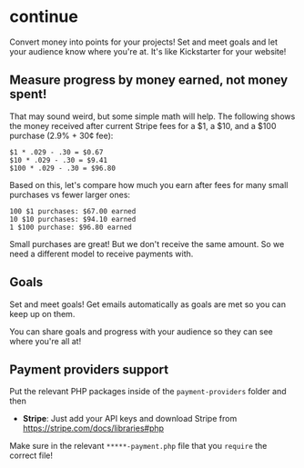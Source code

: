 # continue

Convert money into points for your projects! Set and meet goals and let your audience know where you're at. It's like Kickstarter for your website!

## Measure progress by money earned, not money spent!

That may sound weird, but some simple math will help. The following shows the money received after current Stripe fees for a $1, a $10, and a $100 purchase (2.9% + 30&cent; fee):

```
$1 * .029 - .30 = $0.67
$10 * .029 - .30 = $9.41
$100 * .029 - .30 = $96.80
```

Based on this, let's compare how much you earn after fees for many small purchases vs fewer larger ones:

```
100 $1 purchases: $67.00 earned
10 $10 purchases: $94.10 earned
1 $100 purchase: $96.80 earned
```

Small purchases are great! But we don't receive the same amount. So we need a different model to receive payments with.

## Goals

Set and meet goals! Get emails automatically as goals are met so you can keep up on them.

You can share goals and progress with your audience so they can see where you're all at!

## Payment providers support

Put the relevant PHP packages inside of the `payment-providers` folder and then 

* **Stripe**: Just add your API keys and download Stripe from https://stripe.com/docs/libraries#php

Make sure in the relevant `*****-payment.php` file that you `require` the correct file!
